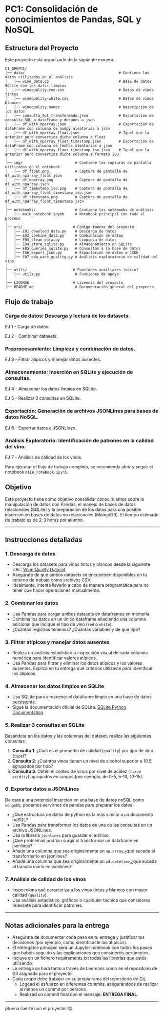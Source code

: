# PC1: Consolidación de conocimientos de Pandas, SQL y NoSQL

## Estructura del Proyecto

Este proyecto está organizado de la siguiente manera:

```
C1_GRUPO1/
│── data/                                           # Contiene los datos utilizados en el análisis
│   │── wine_data.db                                # Base de datos SQLite con los datos limpios
│   │── winequality-red.csv                         # Datos de vinos tintos
│   │── winequality-white.csv                       # Datos de vinos blancos
│   │── winequality.names                           # Descripción de los datos
|   |── consulta_Sql_transformada.json              # Exportación de consulta SQL a dataFrame y después a json
|   |── df_with_nparray.json                        # Exportación de dataFrame con columna de numpy aleatorios a json 
|   |── df_with_nparray_float.json                  # Igual que la anterior pero convertida dicha columna a float
|   |── df_with_nparray_float_timestamp.json        # Exportación de dataFrame con columna de fechas aleatorias a json
|   |── df_with_nparray_float_timestamp_iso.json    # Igual que la anterior pero convertida dicha columna a formato ISO
│
│── img/                        # Contiene las capturas de pantalla utilizadas en el notebook
│   │── df_float.png            # Captura de pantalla de df_with_nparray_float.json
│   │── df_nparray.png          # Captura de pantalla de df_with_nparray.json
│   │── df_timestamp_iso.png    # Captura de pantalla de df_with_nparray_float_timestamp_iso.json 
│   │── df_timestamp.png        # Captura de pantalla de df_with_nparray_float_timestamp.json
│
│── notebooks/                  # Contiene los notebooks de análisis
│   │── main_notebook.ipynb     # Notebook principal con todo el proceso
│
│── src/                       # Código fuente del proyecto
│   │── E01_download_data.py    # Descarga de datos
│   │── E02_combine_data.py     # Combinación de datos
│   │── E03_clean_data.py       # Limpieza de datos
│   │── E04_store_sqlite.py     # Almacenamiento en SQLite
│   │── E05_queries_sqlite.py   # Consultas a la base de datos
│   │── E06_export_json.py      # Exportación de datos a JSON
│   │── E07_eda_wine_quality.py # Análisis exploratorio de calidad del vino
│
│── utils/                     # Funciones auxiliares (vacío)
│   │── utils.py                # Funciones de apoyo
│
│── LICENSE                    # Licencia del proyecto
│── README.md                   # Documentación general del proyecto
```

## Flujo de trabajo

### **Carga de datos**: Descarga y lectura de los datasets.  

EJ 1 - Carga de datos.

EJ 2 - Combinar datasets.

### **Preprocesamiento**: Limpieza y combinación de datos.  

EJ 3 - Filtrar atípicos y manejar datos ausentes.

### **Almacenamiento**: Inserción en SQLite y ejecución de consultas.  

EJ 4 - Almacenar los datos limpios en SQLite.

EJ 5 - Realizar 3 consultas en SQLite.

### **Exportación**: Generación de archivos JSONLines para bases de datos NoSQL. 

EJ 6 - Exportar datos a JSONLines.

### **Análisis Exploratorio**: Identificación de patrones en la calidad del vino.  

EJ 7 - Análisis de calidad de los vinos.


Para ejecutar el flujo de trabajo completo, se recomienda abrir y seguir el notebook `main_notebook.ipynb`.

## Objetivo
Este proyecto tiene como objetivo consolidar conocimientos sobre la manipulación de datos con Pandas, el manejo de bases de datos relacionales (SQLite) y la preparación de los datos para una posible inserción en bases de datos 
no relacionales (MongoDB). El tiempo estimado de trabajo es de 2-3 horas por alumno.

---

## Instrucciones detalladas

### 1. Descarga de datos
- Descarga los datasets para vinos tintos y blancos desde la siguiente URL: [Wine Quality Dataset](http://archive.ics.uci.edu/dataset/186/wine+quality).
- Asegúrate de que ambos datasets se encuentren disponibles en tu entorno de trabajo como archivos CSV.
- Idealmente, intenta llevarlo a cabo de manera programática para no tener que hacer operaciones manualmente.

### 2. Combinar los datos
- Usa Pandas para cargar ambos datasets en dataframes en memoria.
- Combina los datos en un único dataframe añadiendo una columna adicional que indique el tipo de vino (`red` o `white`).
- ¿Cuántos registros tenemos? ¿Cuántas variables y de qué tipo?

### 3. Filtrar atípicos y manejar datos ausentes
- Realiza un análisis estadístico o inspección visual de cada columna numérica para identificar valores atípicos.
- Usa Pandas para filtrar y eliminar los datos atípicos y los valores ausentes. Explica en tu entrega qué criterios utilizaste para identificar los atípicos.

### 4. Almacenar los datos limpios en SQLite
- Usa SQLite para almacenar el dataframe limpio en una base de datos persistente.
- Sigue la documentación oficial de SQLite: [SQLite Python Documentation](https://docs.python.org/3/library/sqlite3.html).

### 5. Realizar 3 consultas en SQLite
Basándote en los datos y las columnas del dataset, realiza las siguientes consultas:
1. **Consulta 1**: ¿Cuál es el promedio de calidad (`quality`) por tipo de vino (`type`)?
2. **Consulta 2**: ¿Cuántos vinos tienen un nivel de alcohol superior a 10.5, agrupados por tipo?
3. **Consulta 3**: Obtén el conteo de vinos por nivel de acidez (`fixed acidity`) agrupados en rangos (por ejemplo, de 0-5, 5-10, 10-15).

### 6. Exportar datos a JSONLines
De cara a una potencial insercion en una base de datos noSQL como `mongoDB`, podemos servirnos de pandas para preparar los datos. 
- ¿Qué estructura de datos de python es la más similar a un documento noSQL? 
- Usa Pandas para transformar los datos de una de las consultas en un archivo JSONLines.
- Usa la librería `jsonlines` para guardar el archivo.
- ¿Qué problemas podrían surgir al transformar un dataframe en jsonlines? 
- Añade una columna que sea originalmente un `np.array`,¿qué sucede al transformarlo en jsonlines? 
- Añade una columna que sea originalmente un `pd.datetime`,¿qué sucede al transformarlo en jsonlines?

### 7. Análisis de calidad de los vinos
- Inspecciona qué caracteriza a los vinos tintos y blancos con mayor calidad (`quality`).
- Usa análisis estadístico, gráficos o cualquier técnica que consideres relevante para identificar patrones.

---

## Notas adicionales para la entrega
- Asegúrate de documentar cada paso en tu entrega y justificar tus decisiones (por ejemplo, cómo identificaste los atípicos).
- El entregable principal será un Jupyter notebook con todos los pasos que habéis seguido y las explicaciones que consideréis pertinentes.
- Incluye en un fichero requirements.txt todas las librerías que estés utilizando.
- La entrega se hará tanto a través de Leemons como en el repositorio de Git asignado para el proyecto.
- Cada grupo debe trabajar en su propia rama del repositorio de [Git](https://github.com/francisco-mbit/PC1).
  - Logead el esfuerzo en diferentes commits, asegurándoos de realizar al menos un commit por persona.
  - Realizad un commit final con el mensaje: **ENTREGA FINAL**.

---

¡Buena suerte con el proyecto! 😊


